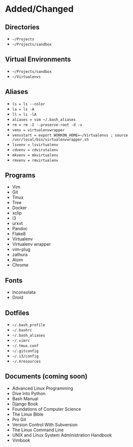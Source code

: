 Added/Changed
=============

Directories
-----------

* ``~/Projects``
* ``~/Projects/sandbox``

Virtual Environments
--------------------

* ``~/Projects/sandbox``
* ``~/Virtualenvs``

Aliases
-------

* ``ls = ls --color``
* ``la = ls -A``
* ``ll = ls -lA``
* ``aliases = vim ~/.bash_aliases``
* ``rm = rm -I --preserve-root -d -v``
* ``venv = virtualenvwrapper``
* ``venvstart = export WORKON_HOME=~/Virtualenvs ; source /usr/local/bin/virtualenvwrapper.sh``
* ``lsvenv = lsvirtualenv``
* ``cdvenv = cdvirutalenv``
* ``mkvenv = mkvirtualenv``
* ``rmvenv = rmvirtualenv``

Programs
--------

* Vim
* Git
* Tmux
* Tree
* Docker
* xclip
* i3
* urxvt
* Pandoc
* Flake8
* Virtualenv
* Virtualenv wrapper
* vim-plug
* zathura
* Atom
* Chrome

Fonts
-----

* Inconsolata
* Droid

Dotfiles
--------

* ``~/.bash_profile``
* ``~/.bashrc``
* ``~/.bash_aliases``
* ``~/.vimrc``
* ``~/.tmux.conf``
* ``~/.gitconfig``
* ``~/.i3/config``
* ``~/.Xresources``

Documents (coming soon)
-----------------------

* Advanced Linux Programming
* Dive Into Python
* Bash Manual
* Django Book
* Foundations of Computer Science
* The Linux Bible
* Pro Git
* Version Control With Subversion
* The Linux Command Line
* UNIX and Linux System Administration Handbook
* Vimbook
